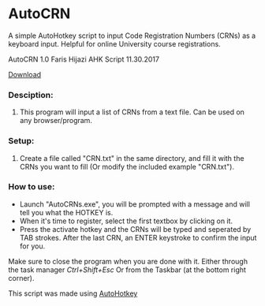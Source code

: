 # AutoCRN
A simple AutoHotkey script to input Code Registration Numbers (CRNs) as a keyboard input.
Helpful for online University course registrations.

AutoCRN 1.0
Faris Hijazi AHK Script 11.30.2017

[Download](https://github.com/buzamahmooza/AutoCRN/archive/master.zip)

### Desciption:
1. This program will input a list of CRNs from a text file.
	Can be used on any browser/program.


### Setup:
1. Create a file called "CRN.txt" in the same directory, and fill it with the CRNs you want to fill
	(Or modify the included example "CRN.txt").

### How to use:
* Launch "AutoCRNs.exe", you will be prompted with a message and will tell you what the HOTKEY is.
* When it's time to register, select the first textbox by clicking on it.
* Press the activate hotkey and the CRNs will be typed and seperated by TAB strokes.
  After the last CRN, an ENTER keystroke to confirm the input for you.

	
Make sure to close the program when you are done with it.
Either through the task manager _Ctrl+Shift+Esc_
Or from the Taskbar (at the bottom right corner).


This script was made using [AutoHotkey](https://autohotkey.com/)

